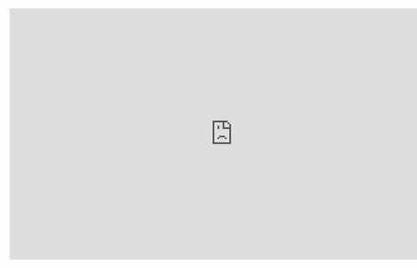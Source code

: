 <iframe style="border: 1px solid rgba(0, 0, 0, 0.1);" width="800" height="450" src="https://www.figma.com/embed?embed_host=share&url=https%3A%2F%2Fwww.figma.com%2Ffile%2F0TnzYSmj9ufndh0Bw3Gai0%2FFigma-basics%3Ftype%3Ddesign%26node-id%3D1669%253A162202%26mode%3Ddesign%26t%3DV9w7GIJVG2rr1079-1" allowfullscreen></iframe>
